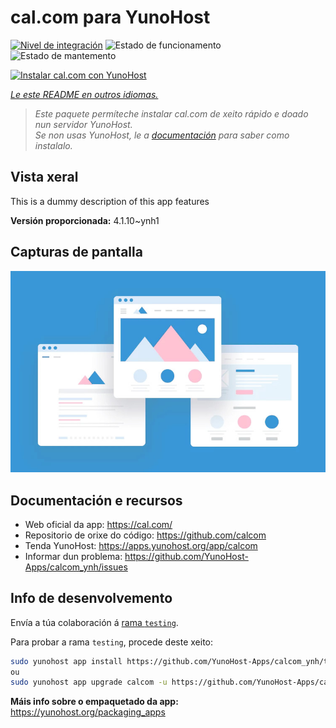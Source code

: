 <!--
NOTA: Este README foi creado automáticamente por <https://github.com/YunoHost/apps/tree/master/tools/readme_generator>
NON debe editarse manualmente.
-->

# cal.com para YunoHost

[![Nivel de integración](https://dash.yunohost.org/integration/calcom.svg)](https://dash.yunohost.org/appci/app/calcom) ![Estado de funcionamento](https://ci-apps.yunohost.org/ci/badges/calcom.status.svg) ![Estado de mantemento](https://ci-apps.yunohost.org/ci/badges/calcom.maintain.svg)

[![Instalar cal.com con YunoHost](https://install-app.yunohost.org/install-with-yunohost.svg)](https://install-app.yunohost.org/?app=calcom)

*[Le este README en outros idiomas.](./ALL_README.md)*

> *Este paquete permíteche instalar cal.com de xeito rápido e doado nun servidor YunoHost.*  
> *Se non usas YunoHost, le a [documentación](https://yunohost.org/install) para saber como instalalo.*

## Vista xeral

This is a dummy description of this app features


**Versión proporcionada:** 4.1.10~ynh1

## Capturas de pantalla

![Captura de pantalla de cal.com](./doc/screenshots/example.jpg)

## Documentación e recursos

- Web oficial da app: <https://cal.com/>
- Repositorio de orixe do código: <https://github.com/calcom>
- Tenda YunoHost: <https://apps.yunohost.org/app/calcom>
- Informar dun problema: <https://github.com/YunoHost-Apps/calcom_ynh/issues>

## Info de desenvolvemento

Envía a túa colaboración á [rama `testing`](https://github.com/YunoHost-Apps/calcom_ynh/tree/testing).

Para probar a rama `testing`, procede deste xeito:

```bash
sudo yunohost app install https://github.com/YunoHost-Apps/calcom_ynh/tree/testing --debug
ou
sudo yunohost app upgrade calcom -u https://github.com/YunoHost-Apps/calcom_ynh/tree/testing --debug
```

**Máis info sobre o empaquetado da app:** <https://yunohost.org/packaging_apps>

